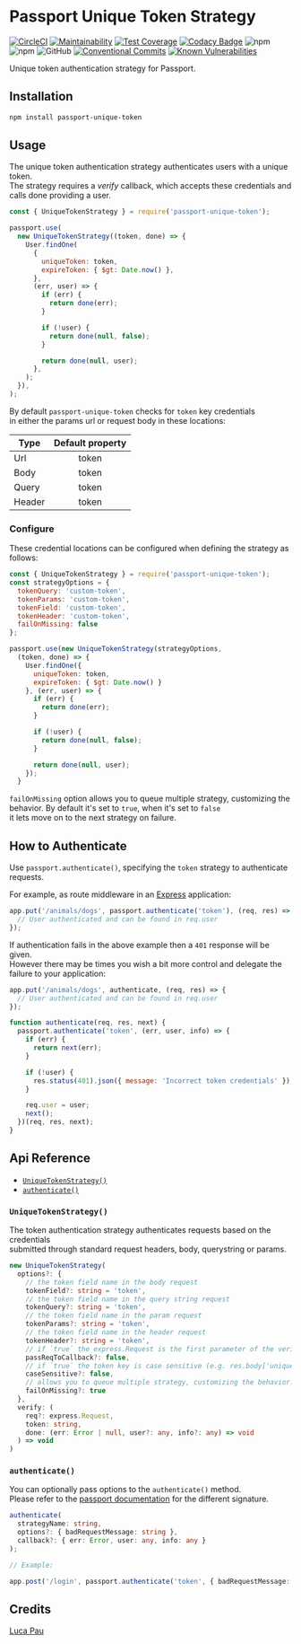 # Passport Unique Token Strategy

[![CircleCI](https://circleci.com/gh/Lughino/passport-unique-token.svg?style=svg)](https://circleci.com/gh/Lughino/passport-unique-token)
[![Maintainability](https://api.codeclimate.com/v1/badges/6cbbdc635903006b578e/maintainability)](https://codeclimate.com/github/Lughino/passport-unique-token/maintainability)
[![Test Coverage](https://api.codeclimate.com/v1/badges/6cbbdc635903006b578e/test_coverage)](https://codeclimate.com/github/Lughino/passport-unique-token/test_coverage)
[![Codacy Badge](https://api.codacy.com/project/badge/Grade/a2ec6c1319b6497494303ee024e45cb5)](https://www.codacy.com/app/Lughino/passport-unique-token?utm_source=github.com&utm_medium=referral&utm_content=Lughino/passport-unique-token&utm_campaign=Badge_Grade)
![npm](https://img.shields.io/npm/dm/passport-unique-token)
![npm](https://img.shields.io/npm/v/passport-unique-token)
![GitHub](https://img.shields.io/github/license/Lughino/passport-unique-token)
[![Conventional Commits](https://img.shields.io/badge/Conventional%20Commits-1.0.0-yellow.svg)](https://conventionalcommits.org)
[![Known Vulnerabilities](https://snyk.io//test/github/Lughino/passport-unique-token/badge.svg?targetFile=package.json)](https://snyk.io//test/github/Lughino/passport-unique-token?targetFile=package.json)

Unique token authentication strategy for Passport.

## Installation

```sh
npm install passport-unique-token
```

## Usage

The unique token authentication strategy authenticates users with a unique token.  
The strategy requires a _verify_ callback, which accepts these credentials and calls done providing a user.

```javascript
const { UniqueTokenStrategy } = require('passport-unique-token');

passport.use(
  new UniqueTokenStrategy((token, done) => {
    User.findOne(
      {
        uniqueToken: token,
        expireToken: { $gt: Date.now() },
      },
      (err, user) => {
        if (err) {
          return done(err);
        }

        if (!user) {
          return done(null, false);
        }

        return done(null, user);
      },
    );
  }),
);
```

By default `passport-unique-token` checks for `token` key credentials  
in either the params url or request body in these locations:

| Type   | Default property |
| ------ | :--------------: |
| Url    |      token       |
| Body   |      token       |
| Query  |      token       |
| Header |      token       |

### Configure

These credential locations can be configured when defining the strategy as follows:

```javascript
const { UniqueTokenStrategy } = require('passport-unique-token');
const strategyOptions = {
  tokenQuery: 'custom-token',
  tokenParams: 'custom-token',
  tokenField: 'custom-token',
  tokenHeader: 'custom-token',
  failOnMissing: false
};

passport.use(new UniqueTokenStrategy(strategyOptions,
  (token, done) => {
    User.findOne({
      uniqueToken: token,
      expireToken: { $gt: Date.now() }
    }, (err, user) => {
      if (err) {
        return done(err);
      }

      if (!user) {
        return done(null, false);
      }

      return done(null, user);
    });
  }
```

`failOnMissing` option allows you to queue multiple strategy, customizing the behavior.
By default it's set to `true`, when it's set to `false`  
it lets move on to the next strategy on failure.

## How to Authenticate

Use `passport.authenticate()`, specifying the `token` strategy to authenticate requests.

For example, as route middleware in an [Express](http://expressjs.com/) application:

```javascript
app.put('/animals/dogs', passport.authenticate('token'), (req, res) => {
  // User authenticated and can be found in req.user
});
```

If authentication fails in the above example then a `401` response will be given.  
However there may be times you wish a bit more control and delegate the failure to your application:

```javascript
app.put('/animals/dogs', authenticate, (req, res) => {
  // User authenticated and can be found in req.user
});

function authenticate(req, res, next) {
  passport.authenticate('token', (err, user, info) => {
    if (err) {
      return next(err);
    }

    if (!user) {
      res.status(401).json({ message: 'Incorrect token credentials' });
    }

    req.user = user;
    next();
  })(req, res, next);
}
```

## Api Reference

- [`UniqueTokenStrategy()`](#UniqueTokenStrategy)
- [`authenticate()`](#authenticate)

### `UniqueTokenStrategy()`

The token authentication strategy authenticates requests based on the credentials  
submitted through standard request headers, body, querystring or params.

```typescript
new UniqueTokenStrategy(
  options?: {
    // the token field name in the body request
    tokenField?: string = 'token',
    // the token field name in the query string request
    tokenQuery?: string = 'token',
    // the token field name in the param request
    tokenParams?: string = 'token',
    // the token field name in the header request
    tokenHeader?: string = 'token',
    // if `true` the express.Request is the first parameter of the verify callback
    passReqToCallback?: false,
    // if `true` the token key is case sensitive (e.g. res.body['uniqueToken'])
    caseSensitive?: false,
    // allows you to queue multiple strategy, customizing the behavior.
    failOnMissing?: true
  },
  verify: (
    req?: express.Request,
    token: string,
    done: (err: Error | null, user?: any, info?: any) => void
  ) => void
)
```

### `authenticate()`

You can optionally pass options to the `authenticate()` method.  
Please refer to the [passport documentation](http://www.passportjs.org/docs/authenticate/) for the different signature.

```typescript
authenticate(
  strategyName: string,
  options?: { badRequestMessage: string },
  callback?: { err: Error, user: any, info: any }
);

// Example:

app.post('/login', passport.authenticate('token', { badRequestMessage: 'custom error message' }));
```

## Credits

[Luca Pau](http://github.com/Lughino)
